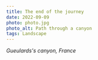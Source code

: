 ```yaml
---
title: The end of the journey
date: 2022-09-09
photo: photo.jpg
photo_alt: Path through a canyon
tags: Landscape
---
```


_Gueulards's canyon, France_
